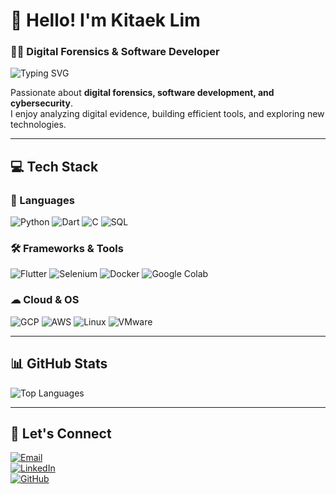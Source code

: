 # 👋 Hello! I'm Kitaek Lim

### 🕵️‍♂️ Digital Forensics & Software Developer  
<img src="https://readme-typing-svg.demolab.com?font=Fira+Code&weight=500&pause=1000&color=36BCF7&width=435&lines=Digital+Forensics+%7C+Software+Developer" alt="Typing SVG" />

Passionate about **digital forensics, software development, and cybersecurity**.  
I enjoy analyzing digital evidence, building efficient tools, and exploring new technologies.  

---

## 💻 Tech Stack  
### 🚀 Languages  
![Python](https://img.shields.io/badge/Python-3776AB?style=for-the-badge&logo=python&logoColor=white)
![Dart](https://img.shields.io/badge/Dart-0175C2?style=for-the-badge&logo=dart&logoColor=white)
![C](https://img.shields.io/badge/C-00599C?style=for-the-badge&logo=c&logoColor=white)
![SQL](https://img.shields.io/badge/SQL-4479A1?style=for-the-badge&logo=MySQL&logoColor=white)

### 🛠 Frameworks & Tools  
![Flutter](https://img.shields.io/badge/Flutter-02569B?style=for-the-badge&logo=flutter&logoColor=white)
![Selenium](https://img.shields.io/badge/Selenium-43B02A?style=for-the-badge&logo=selenium&logoColor=white)
![Docker](https://img.shields.io/badge/Docker-2496ED?style=for-the-badge&logo=docker&logoColor=white)
![Google Colab](https://img.shields.io/badge/Google%20Colab-F9AB00?style=for-the-badge&logo=googlecolab&logoColor=white)

### ☁ Cloud & OS  
![GCP](https://img.shields.io/badge/GCP-4285F4?style=for-the-badge&logo=googlecloud&logoColor=white)
![AWS](https://img.shields.io/badge/AWS-FF9900?style=for-the-badge&logo=amazonaws&logoColor=white)
![Linux](https://img.shields.io/badge/Linux-FCC624?style=for-the-badge&logo=linux&logoColor=black)
![VMware](https://img.shields.io/badge/VMware-607078?style=for-the-badge&logo=vmware&logoColor=white)

---

## 📊 GitHub Stats  
![Top Languages](https://github-readme-stats.vercel.app/api/top-langs/?username=네GitHub아이디&layout=compact&theme=tokyonight)  

---

## 🔗 Let's Connect  
[![Email](https://img.shields.io/badge/Email-D14836?style=for-the-badge&logo=gmail&logoColor=white)](mailto:xoxor0610@gmail.com)  
[![LinkedIn](https://img.shields.io/badge/LinkedIn-0077B5?style=for-the-badge&logo=linkedin&logoColor=white)](https://www.linkedin.com/in/네링크)  
[![GitHub](https://img.shields.io/badge/GitHub-181717?style=for-the-badge&logo=github&logoColor=white)](https://github.com/네GitHub아이디)  
